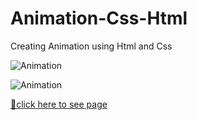 # Animation-Css-Html
Creating Animation using Html and Css

![Animation](https://mtapptech.com/dersler/animation.gif)

![Animation](https://mtapptech.com/dersler/animation.gif)

[📍click here to see page]( https://mtapptech.de/ders/2
)
